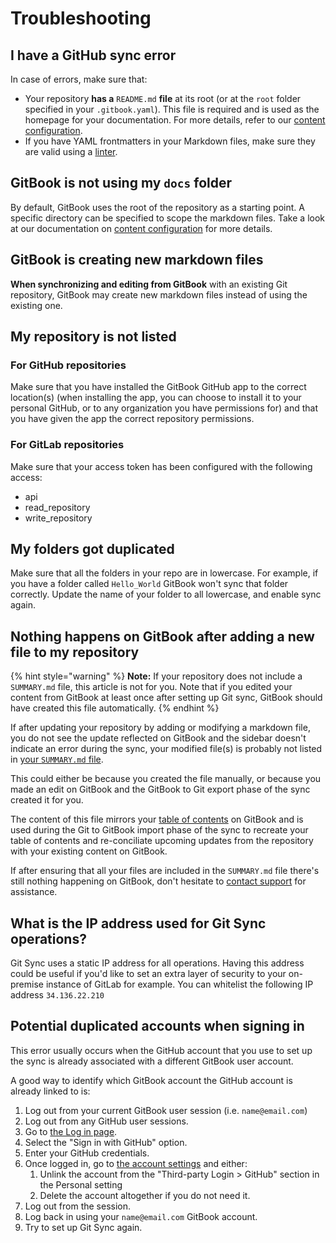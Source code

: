 # Troubleshooting

## I have a GitHub sync error <a href="#i-have-a-github-sync-error" id="i-have-a-github-sync-error"></a>

In case of errors, make sure that:‌

* Your repository **has a** `README.md` **file** at its root (or at the `root` folder specified in your `.gitbook.yaml`). This file is required and is used as the homepage for your documentation. For more details, refer to our [content configuration](content-configuration.md).
* If you have YAML frontmatters in your Markdown files, make sure they are valid using a [linter](http://www.yamllint.com).​

## ​GitBook is not using my `docs` folder <a href="#gitbook-is-not-using-my-docs-folder" id="gitbook-is-not-using-my-docs-folder"></a>

By default, GitBook uses the root of the repository as a starting point. A specific directory can be specified to scope the markdown files. Take a look at our documentation on [content configuration](content-configuration.md) for more details.‌

## GitBook is creating new markdown files <a href="#gitbook-is-creating-new-markdown-files" id="gitbook-is-creating-new-markdown-files"></a>

**When synchronizing and editing from GitBook** with an existing Git repository, GitBook may create new markdown files instead of using the existing one.‌

## ​My repository is not listed <a href="#my-repository-is-not-listed" id="my-repository-is-not-listed"></a>

### For GitHub repositories

Make sure that you have installed the GitBook GitHub app to the correct location(s) (when installing the app, you can choose to install it to your personal GitHub, or to any organization you have permissions for) and that you have given the app the correct repository permissions.

### For GitLab repositories

Make sure that your access token has been configured with the following access:

* api
* read\_repository
* write\_repository

## My folders got duplicated

Make sure that all the folders in your repo are in lowercase. For example, if you have a folder called `Hello_World` GitBook won't sync that folder correctly. Update the name of your folder to all lowercase, and enable sync again.

## ​Nothing happens on GitBook after adding a new file to my repository <a href="#nothing-happens-on-gitbook-after-adding-a-new-file-to-my-repository" id="nothing-happens-on-gitbook-after-adding-a-new-file-to-my-repository"></a>

{% hint style="warning" %}
**Note:** If your repository does not include a `SUMMARY.md` file, this article is not for you. Note that if you edited your content from GitBook at least once after setting up Git sync, GitBook should have created this file automatically.‌
{% endhint %}

If after updating your repository by adding or modifying a markdown file, you do not see the update reflected on GitBook and the sidebar doesn't indicate an error during the sync, your modified file(s) is probably not listed in [your `SUMMARY.md` file](content-configuration.md#summary).‌

This could either be because you created the file manually, or because you made an edit on GitBook and the GitBook to Git export phase of the sync created it for you.

The content of this file mirrors your [table of contents](https://docs.gitbook.com/getting-started/overview#table-of-contents) on GitBook and is used during the Git to GitBook import phase of the sync to recreate your table of contents and re-conciliate upcoming updates from the repository with your existing content on GitBook.‌

If after ensuring that all your files are included in the `SUMMARY.md` file there's still nothing happening on GitBook, don't hesitate to [contact support](../../help/support.md) for assistance.

## What is the IP address used for Git Sync operations?

Git Sync uses a static IP address for all operations. Having this address could be useful if you'd like to set an extra layer of security to your on-premise instance of GitLab for example. You can whitelist the following IP address `34.136.22.210`

## Potential duplicated accounts when signing in

This error usually occurs when the GitHub account that you use to set up the sync is already associated with a different GitBook user account.

A good way to identify which GitBook account the GitHub account is already linked to is:

1. Log out from your current GitBook user session (i.e. `name@email.com`)
2. Log out from any GitHub user sessions.
3. Go to [the Log in page](https://app.gitbook.com/login).
4. Select the "Sign in with GitHub" option.
5. Enter your GitHub credentials.
6. Once logged in, go to [the account settings](https://app.gitbook.com/account) and either:
   1. Unlink the account from the "Third-party Login > GitHub" section in the Personal setting
   2. Delete the account altogether if you do not need it.
7. Log out from the session.
8. Log back in using your `name@email.com` GitBook account.
9. Try to set up Git Sync again.
